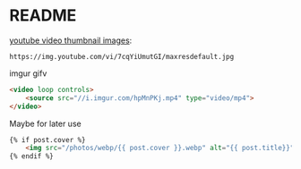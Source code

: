 # README

[youtube video thumbnail images](https://stackoverflow.com/questions/2068344/how-do-i-get-a-youtube-video-thumbnail-from-the-youtube-api):

```
https://img.youtube.com/vi/7cqYiUmutGI/maxresdefault.jpg
```

imgur gifv 

```html
<video loop controls>
	<source src="//i.imgur.com/hpMnPKj.mp4" type="video/mp4">
</video>
```

Maybe for later use

```html
{% if post.cover %}
	<img src="/photos/webp/{{ post.cover }}.webp" alt="{{ post.title}}" class="post-image">
{% endif %}
```
